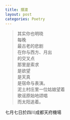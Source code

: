 ```yaml
---
title: 摆渡
layout: post
categories: Poetry
---
```

>其实你也明晓<br>每晚<br>最古老的悲剧<br>在你与西方、月出<br>的交叉点<br>那里是索求<br>是欲望<br>是天真<br>是宿命与表演。<br>泥土村庄里一位姑娘望着<br>歌谣原始地颂唱<br>而太阳追着。

七月七日於四川成都天府機場